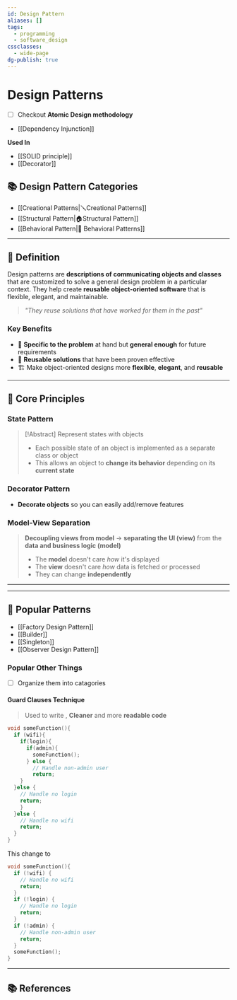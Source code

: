 ```yaml
---
id: Design Pattern
aliases: []
tags:
  - programming
  - software_design
cssclasses:
  - wide-page
dg-publish: true
---
```


# Design Patterns

- [ ] Checkout **Atomic Design methodology**
- [[Dependency Injunction]]

**Used In**
- [[SOLID principle]]
- [[Decorator]]

## 📚 Design Pattern Categories
- [[Creational Patterns|🪛Creational Patterns]]
- [[Structural Pattern|🏠Structural Pattern]]
- [[Behavioral Pattern|🤝 Behavioral Patterns]]
---
## 📖 Definition

Design patterns are **descriptions of communicating objects and classes** that are customized to solve a general design problem in a particular context. They help create **reusable object-oriented software** that is flexible, elegant, and maintainable.

> *"They reuse solutions that have worked for them in the past"*

### Key Benefits
- 🎯 **Specific to the problem** at hand but **general enough** for future requirements
- 🔄 **Reusable solutions** that have been proven effective
- 🏗️ Make object-oriented designs more **flexible**, **elegant**, and **reusable**

---

## 🎨 Core Principles

### State Pattern
> [!Abstract] Represent states with objects
> - Each possible state of an object is implemented as a separate class or object
> - This allows an object to **change its behavior** depending on its **current state**

### Decorator Pattern
- **Decorate objects** so you can easily add/remove features

### Model-View Separation

> **Decoupling views from model** → **separating the UI (view)** from the **data and business logic (model)**
> - The **model** doesn't care _how_ it's displayed
> - The **view** doesn't care _how_ data is fetched or processed  
> - They can change **independently**

---

---

## 🔧 Popular Patterns 
- [[Factory Design Pattern]]
- [[Builder]]
- [[Singleton]]
- [[Observer Design Pattern]]
### Popular Other Things
- [ ] Organize them into catagories 

#### Guard Clauses Technique 
> Used to write , **Cleaner** and more **readable code**
```c++
void someFunction(){
  if (wifi){
    if(login){
      if(admin){
        someFunction();
      } else {
        // Handle non-admin user
        return;
    }
  }else {
    // Handle no login
    return;
    }
  }else {
    // Handle no wifi
    return;
  }
}
```

This change to 

```c++
void someFunction(){
  if (!wifi) {
    // Handle no wifi
    return;
  }
  if (!login) {
    // Handle no login
    return;
  }
  if (!admin) {
    // Handle non-admin user
    return;
  }
  someFunction();
}
```

---

## 📚 References

[^1]: [Factory Method Pattern - Refactoring Guru](https://refactoring.guru/design-patterns/factory-method)
[^2]: [Design Patterns: Elements of Reusable Object-Oriented Software](https://www.javier8a.com/itc/bd1/articulo.pdf)
